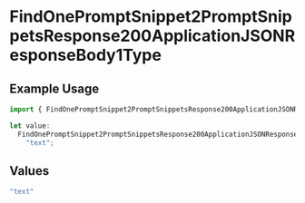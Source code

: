 # FindOnePromptSnippet2PromptSnippetsResponse200ApplicationJSONResponseBody1Type

## Example Usage

```typescript
import { FindOnePromptSnippet2PromptSnippetsResponse200ApplicationJSONResponseBody1Type } from "@orq-ai/node/models/operations";

let value:
  FindOnePromptSnippet2PromptSnippetsResponse200ApplicationJSONResponseBody1Type =
    "text";
```

## Values

```typescript
"text"
```